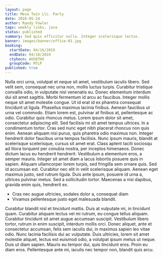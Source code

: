 ```yaml
---
layout: page
title: Mesa Twin Llc. Party
date: 2016-05-24
author: Randy Fowler
tags: weekly links, java
status: published
summary: Sed quis efficitur nulla. Integer scelerisque lectus.
banner: images/banner/office-01.jpg
booking:
  startDate: 04/16/2019
  endDate: 04/18/2019
  ctyhocn: AUSDTHX
  groupCode: MTLP
published: true
---
```

Nulla orci urna, volutpat et neque sit amet, vestibulum iaculis libero. Sed velit sem, consequat nec urna non, mollis luctus turpis. Curabitur tristique convallis odio, in vulputate nisl venenatis eu. Donec elementum interdum dui sit amet sagittis. Morbi fermentum id arcu ac faucibus. Integer mollis neque sit amet molestie congue. Ut id erat id ex pharetra consequat tincidunt ut ligula. Phasellus maximus lacinia finibus. Aenean faucibus ut urna vel commodo. Etiam lorem est, pulvinar at finibus at, pellentesque ac odio. Curabitur quis rhoncus metus. Lorem ipsum dolor sit amet, consectetur adipiscing elit. Sed facilisis mi sit amet tempus ultrices.
In a condimentum tortor. Cras sed nunc eget nibh placerat rhoncus non quis enim. Aenean aliquam nisi purus, quis pharetra odio maximus non. Integer hendrerit dolor faucibus urna tempus facilisis. Nunc ipsum mauris, blandit at scelerisque scelerisque, cursus sit amet erat. Class aptent taciti sociosqu ad litora torquent per conubia nostra, per inceptos himenaeos. Donec dictum lacus eu hendrerit hendrerit. Vestibulum a elementum eros, a semper mauris. Integer sit amet diam a lacus lobortis posuere quis in sapien. Aliquam ullamcorper lorem turpis, sed fringilla sem ornare quis. Sed id accumsan est. Curabitur nec elit in velit scelerisque aliquam. Aenean eget maximus justo, sed rutrum ligula. Duis ante ipsum, posuere id urna a, ultrices pulvinar metus. Sed a sollicitudin tortor. Maecenas a nisi dapibus, gravida enim quis, hendrerit ex.

* Cras nec augue ultricies, sodales dolor a, consequat diam
* Vivamus pellentesque justo eget malesuada blandit.

Curabitur blandit nisl et tincidunt mattis. Duis at vulputate mi, in tincidunt quam. Curabitur aliquam lectus vel mi rutrum, eu congue tellus aliquam. Curabitur tincidunt sit amet augue accumsan suscipit. Vestibulum libero tortor, rutrum in enim suscipit, interdum mollis orci. Donec aliquet, ante et consectetur accumsan, felis sem iaculis dui, in maximus sapien leo vitae odio. Nunc lacinia facilisis dui ac vulputate. Duis ultricies, lorem sit amet molestie aliquet, lectus est euismod odio, a volutpat ipsum metus ut neque. Duis ut diam sapien. Mauris eu tempor dui, quis tincidunt eros. Proin eu diam eros. Pellentesque ante mi, iaculis nec tempor non, blandit quis arcu.
